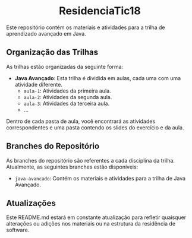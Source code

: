 <h1 align="center">ResidenciaTic18</h1>

Este repositório contém os materiais e atividades para a trilha de aprendizado avançado em Java.

## Organização das Trilhas

As trilhas estão organizadas da seguinte forma:

- **Java Avançado**: Esta trilha é dividida em aulas, cada uma com uma atividade diferente.
  - `aula-1`: Atividades da primeira aula.
  - `aula-2`: Atividades da segunda aula.
  - `aula-3`: Atividades da terceira aula.
  - ...

Dentro de cada pasta de aula, você encontrará as atividades correspondentes e uma pasta contendo os slides do exercício e da aula.

## Branches do Repositório

As branches do repositório são referentes a cada disciplina da trilha. Atualmente, as seguintes branches estão disponíveis:

- `java-avancado`: Contém os materiais e atividades para a trilha de Java Avançado.

## Atualizações

Este README.md estará em constante atualização para refletir quaisquer alterações ou adições nos materiais ou na estrutura da residência de software.
